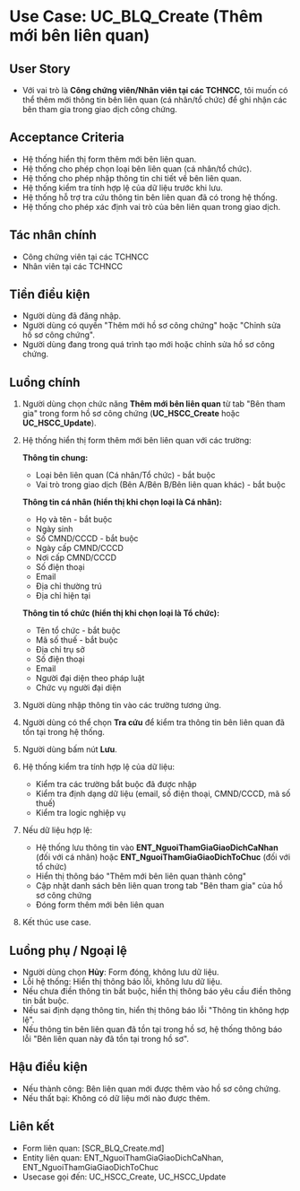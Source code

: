 # Use Case: UC_BLQ_Create (Thêm mới bên liên quan)

## User Story
- Với vai trò là **Công chứng viên/Nhân viên tại các TCHNCC**, tôi muốn có thể thêm mới thông tin bên liên quan (cá nhân/tổ chức) để ghi nhận các bên tham gia trong giao dịch công chứng.

## Acceptance Criteria
- Hệ thống hiển thị form thêm mới bên liên quan.
- Hệ thống cho phép chọn loại bên liên quan (cá nhân/tổ chức).
- Hệ thống cho phép nhập thông tin chi tiết về bên liên quan.
- Hệ thống kiểm tra tính hợp lệ của dữ liệu trước khi lưu.
- Hệ thống hỗ trợ tra cứu thông tin bên liên quan đã có trong hệ thống.
- Hệ thống cho phép xác định vai trò của bên liên quan trong giao dịch.

## Tác nhân chính
- Công chứng viên tại các TCHNCC
- Nhân viên tại các TCHNCC

## Tiền điều kiện
- Người dùng đã đăng nhập.
- Người dùng có quyền "Thêm mới hồ sơ công chứng" hoặc "Chỉnh sửa hồ sơ công chứng".
- Người dùng đang trong quá trình tạo mới hoặc chỉnh sửa hồ sơ công chứng.

## Luồng chính
1. Người dùng chọn chức năng **Thêm mới bên liên quan** từ tab "Bên tham gia" trong form hồ sơ công chứng (**UC_HSCC_Create** hoặc **UC_HSCC_Update**).
2. Hệ thống hiển thị form thêm mới bên liên quan với các trường:
   
   **Thông tin chung:**
   - Loại bên liên quan (Cá nhân/Tổ chức) - bắt buộc
   - Vai trò trong giao dịch (Bên A/Bên B/Bên liên quan khác) - bắt buộc
   
   **Thông tin cá nhân (hiển thị khi chọn loại là Cá nhân):**
   - Họ và tên - bắt buộc
   - Ngày sinh
   - Số CMND/CCCD - bắt buộc
   - Ngày cấp CMND/CCCD
   - Nơi cấp CMND/CCCD
   - Số điện thoại
   - Email
   - Địa chỉ thường trú
   - Địa chỉ hiện tại
   
   **Thông tin tổ chức (hiển thị khi chọn loại là Tổ chức):**
   - Tên tổ chức - bắt buộc
   - Mã số thuế - bắt buộc
   - Địa chỉ trụ sở
   - Số điện thoại
   - Email
   - Người đại diện theo pháp luật
   - Chức vụ người đại diện
   
3. Người dùng nhập thông tin vào các trường tương ứng.
4. Người dùng có thể chọn **Tra cứu** để kiểm tra thông tin bên liên quan đã tồn tại trong hệ thống.
5. Người dùng bấm nút **Lưu**.
6. Hệ thống kiểm tra tính hợp lệ của dữ liệu:
   - Kiểm tra các trường bắt buộc đã được nhập
   - Kiểm tra định dạng dữ liệu (email, số điện thoại, CMND/CCCD, mã số thuế)
   - Kiểm tra logic nghiệp vụ
7. Nếu dữ liệu hợp lệ:
   - Hệ thống lưu thông tin vào **ENT_NguoiThamGiaGiaoDichCaNhan** (đối với cá nhân) hoặc **ENT_NguoiThamGiaGiaoDichToChuc** (đối với tổ chức)
   - Hiển thị thông báo "Thêm mới bên liên quan thành công"
   - Cập nhật danh sách bên liên quan trong tab "Bên tham gia" của hồ sơ công chứng
   - Đóng form thêm mới bên liên quan
8. Kết thúc use case.

## Luồng phụ / Ngoại lệ
- Người dùng chọn **Hủy**: Form đóng, không lưu dữ liệu.
- Lỗi hệ thống: Hiển thị thông báo lỗi, không lưu dữ liệu.
- Nếu chưa điền thông tin bắt buộc, hiển thị thông báo yêu cầu điền thông tin bắt buộc.
- Nếu sai định dạng thông tin, hiển thị thông báo lỗi "Thông tin không hợp lệ".
- Nếu thông tin bên liên quan đã tồn tại trong hồ sơ, hệ thống thông báo lỗi "Bên liên quan này đã tồn tại trong hồ sơ".

## Hậu điều kiện
- Nếu thành công: Bên liên quan mới được thêm vào hồ sơ công chứng.
- Nếu thất bại: Không có dữ liệu mới nào được thêm.

## Liên kết
- Form liên quan: [SCR_BLQ_Create.md]
- Entity liên quan: ENT_NguoiThamGiaGiaoDichCaNhan, ENT_NguoiThamGiaGiaoDichToChuc
- Usecase gọi đến: UC_HSCC_Create, UC_HSCC_Update